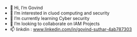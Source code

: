 - 👋 Hi, I’m Govind 
- 👀 I’m interested in cluod computing and security
- 🌱 I’m currently learning Cyber security
- 💞️ I’m looking to collaborate on IAM Projects
- 📫 linkdin : www.linkedin.com/in/govind-suthar-4ab787303
